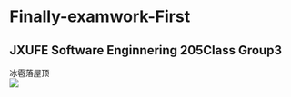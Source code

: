 # Finally-examwork-First
JXUFE Software Enginnering 205Class Group3<br>
----
冰雹落屋顶<br>
![](https://github.com/Astral-cyber/Finally-Examwork-First/raw/main/project/project3.png)
